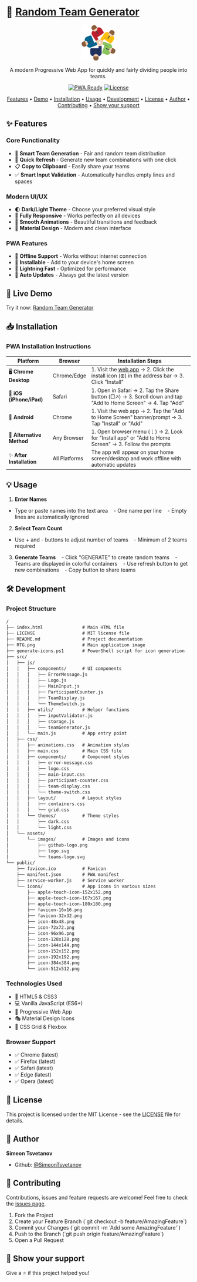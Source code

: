 # 🎲 [Random Team Generator](https://simeontsvetanov.github.io/Random-Team-Generator/)

<div align="center">

[![Random Team Generator Logo](public/icons/icon-96x96.png)](https://simeontsvetanov.github.io/Random-Team-Generator/)

A modern Progressive Web App for quickly and fairly dividing people into teams.

[![PWA Ready](https://img.shields.io/badge/PWA-Ready-blueviolet?style=for-the-badge&logo=pwa)](https://developer.mozilla.org/en-US/docs/Web/Progressive_web_apps)
[![License](https://img.shields.io/badge/license-MIT-blue?style=for-the-badge)](LICENSE)

[Features](#features) •
[Demo](#live-demo) •
[Installation](#installation) •
[Usage](#usage) •
[Development](#development) •
[License](#license) •
[Author](#author) •
[Contributing](#contributing) •
[Show your support](#show-your-support)

</div>

<a id="features"></a>

## ✨ Features

### Core Functionality

- 🎯 **Smart Team Generation** - Fair and random team distribution
- 🔄 **Quick Refresh** - Generate new team combinations with one click
- 📋 **Copy to Clipboard** - Easily share your teams
- ✅ **Smart Input Validation** - Automatically handles empty lines and spaces

### Modern UI/UX

- 🌓 **Dark/Light Theme** - Choose your preferred visual style
- 📱 **Fully Responsive** - Works perfectly on all devices
- 💫 **Smooth Animations** - Beautiful transitions and feedback
- 🎨 **Material Design** - Modern and clean interface

### PWA Features

- 🔌 **Offline Support** - Works without internet connection
- 📲 **Installable** - Add to your device's home screen
- 🚀 **Lightning Fast** - Optimized for performance
- 🔄 **Auto Updates** - Always get the latest version

<a id="live-demo"></a>

## 🚀 Live Demo

Try it now: [Random Team Generator](https://simeontsvetanov.github.io/Random-Team-Generator/)

<a id="installation"></a>

## 📥 Installation

### PWA Installation Instructions

| Platform | Browser | Installation Steps |
|----------|---------|-------------------|
| 🖥️ **Chrome Desktop** | Chrome/Edge | 1. Visit the [web app](https://simeontsvetanov.github.io/Random-Team-Generator/) → 2. Click the install icon (⊞) in the address bar → 3. Click "Install" |
| 📱 **iOS (iPhone/iPad)** | Safari | 1. Open in Safari → 2. Tap the Share button (□↗) → 3. Scroll down and tap "Add to Home Screen" → 4. Tap "Add" |
| 🤖 **Android** | Chrome | 1. Visit the web app → 2. Tap the "Add to Home Screen" banner/prompt → 3. Tap "Install" or "Add" |
| 🔄 **Alternative Method** | Any Browser | 1. Open browser menu (⋮) → 2. Look for "Install app" or "Add to Home Screen" → 3. Follow the prompts |
| ✨ **After Installation** | All Platforms | The app will appear on your home screen/desktop and work offline with automatic updates |

<a id="usage"></a>

## 💡 Usage

1. **Enter Names**

- Type or paste names into the text area
   - One name per line
   - Empty lines are automatically ignored

2. **Select Team Count**

- Use + and - buttons to adjust number of teams
   - Minimum of 2 teams required

3. **Generate Teams**
      - Click "GENERATE" to create random teams
      - Teams are displayed in colorful containers
      - Use refresh button to get new combinations
      - Copy button to share teams

<a id="development"></a>

## 🛠️ Development

### Project Structure

```
/
├── index.html               # Main HTML file
├── LICENSE                  # MIT license file
├── README.md                # Project documentation
├── RTG.png                  # Main application image
├── generate-icons.ps1       # PowerShell script for icon generation
├── src/
│   ├── js/
│   │   ├── components/      # UI components
│   │   │   ├── ErrorMessage.js
│   │   │   ├── Logo.js
│   │   │   ├── MainInput.js
│   │   │   ├── ParticipantCounter.js
│   │   │   ├── TeamDisplay.js
│   │   │   └── ThemeSwitch.js
│   │   ├── utils/           # Helper functions
│   │   │   ├── inputValidator.js
│   │   │   ├── storage.js
│   │   │   └── teamGenerator.js
│   │   └── main.js          # App entry point
│   ├── css/
│   │   ├── animations.css   # Animation styles
│   │   ├── main.css         # Main CSS file
│   │   ├── components/      # Component styles
│   │   │   ├── error-message.css
│   │   │   ├── logo.css
│   │   │   ├── main-input.css
│   │   │   ├── participant-counter.css
│   │   │   ├── team-display.css
│   │   │   └── theme-switch.css
│   │   ├── layout/          # Layout styles
│   │   │   ├── containers.css
│   │   │   └── grid.css
│   │   └── themes/          # Theme styles
│   │       ├── dark.css
│   │       └── light.css
│   └── assets/
│       └── images/          # Images and icons
│           ├── github-logo.png
│           ├── logo.svg
│           └── teams-logo.svg
└── public/
    ├── favicon.ico          # Favicon
    ├── manifest.json        # PWA manifest
    ├── service-worker.js    # Service worker
    └── icons/               # App icons in various sizes
        ├── apple-touch-icon-152x152.png
        ├── apple-touch-icon-167x167.png
        ├── apple-touch-icon-180x180.png
        ├── favicon-16x16.png
        ├── favicon-32x32.png
        ├── icon-48x48.png
        ├── icon-72x72.png
        ├── icon-96x96.png
        ├── icon-128x128.png
        ├── icon-144x144.png
        ├── icon-152x152.png
        ├── icon-192x192.png
        ├── icon-384x384.png
        └── icon-512x512.png
```

### Technologies Used

- 🎨 HTML5 & CSS3
- 💻 Vanilla JavaScript (ES6+)
- 📱 Progressive Web App
- 🎭 Material Design Icons
- 🌈 CSS Grid & Flexbox

### Browser Support

- ✅ Chrome (latest)
- ✅ Firefox (latest)
- ✅ Safari (latest)
- ✅ Edge (latest)
- ✅ Opera (latest)

<a id="license"></a>

## 📄 License

This project is licensed under the MIT License - see the [LICENSE](LICENSE) file for details.

<a id="author"></a>

## 👤 Author

**Simeon Tsvetanov**

- Github: [@SimeonTsvetanov](https://github.com/SimeonTsvetanov)

<a id="contributing"></a>

## 🤝 Contributing

Contributions, issues and feature requests are welcome! Feel free to check the [issues page](https://github.com/SimeonTsvetanov/Random-Team-Generator/issues).

1. Fork the Project
2. Create your Feature Branch (\`git checkout -b feature/AmazingFeature\`)
3. Commit your Changes (\`git commit -m 'Add some AmazingFeature'\`)
4. Push to the Branch (\`git push origin feature/AmazingFeature\`)
5. Open a Pull Request

<a id="show-your-support"></a>

## 💫 Show your support

Give a ⭐️ if this project helped you!
